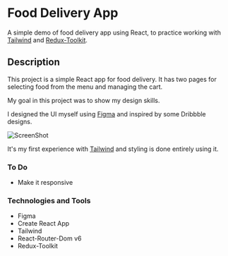 # Food Delivery App

A simple demo of food delivery app using React, to practice working with [Tailwind](https://tailwindcss.com/) and [Redux-Toolkit](https://redux-toolkit.js.org/).

## Description

This project is a simple React app for food delivery. It has two pages for selecting food from the menu and managing the cart.

My goal in this project was to show my design skills.

I designed the UI myself using [Figma](https://figma.com/) and inspired by some Dribbble designs.


![ScreenShot](https://user-images.githubusercontent.com/27372909/183748631-84d1ef3c-f7a7-49aa-84ee-590497d32928.png)


It's my first experience with [Tailwind](https://tailwindcss.com/) and styling is done entirely using it.

### To Do

- Make it responsive

### Technologies and Tools

- Figma
- Create React App
- Tailwind
- React-Router-Dom v6
- Redux-Toolkit
